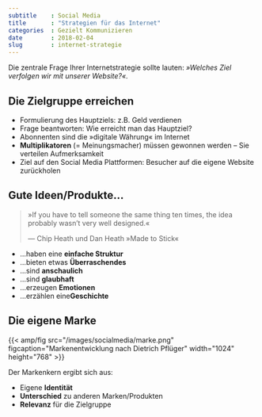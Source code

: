 ```yaml
---
subtitle    : Social Media
title       : "Strategien für das Internet"
categories  : Gezielt Kommunizieren
date        : 2018-02-04
slug        : internet-strategie
---
```

Die zentrale Frage Ihrer Internetstrategie sollte lauten: _»Welches Ziel verfolgen wir mit unserer Website?«_.
<!-- readmore -->

## Die Zielgruppe erreichen

* Formulierung des Hauptziels: z.B. Geld verdienen
* Frage beantworten: Wie erreicht man das Hauptziel?
* Abonnenten sind die »digitale Währung« im Internet
* **Multiplikatoren** (= Meinungsmacher) müssen gewonnen werden – Sie
    verteilen Aufmerksamkeit
* Ziel auf den Social Media Plattformen: Besucher auf die eigene
    Website zurückholen

## Gute Ideen/Produkte…​

> »If you have to tell someone the same thing ten times, the idea
> probably wasn’t very well designed.«
> 
> —  Chip Heath und Dan Heath »Made to Stick« 

* …haben eine **einfache Struktur**
* …bieten etwas **Überraschendes**
* …sind **anschaulich**
* …sind **glaubhaft**
* …erzeugen **Emotionen**
* …erzählen eine**Geschichte**

## Die eigene Marke

{{< amp/fig src="/images/socialmedia/marke.png" figcaption="Markenentwicklung nach Dietrich Pflüger" width="1024" height="768" >}}

Der Markenkern ergibt sich aus:

* Eigene **Identität**
* **Unterschied** zu anderen Marken/Produkten
* **Relevanz** für die Zielgruppe

